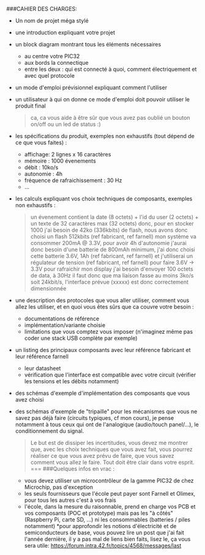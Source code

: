 ###CAHIER DES CHARGES:

* Un nom de projet méga stylé
* une introduction expliquant votre projet
* un block diagram montrant tous les éléments nécessaires
	* au centre votre PIC32
	* aux bords la connectique
	* entre les deux : qui est connecté à quoi, comment électriquement et avec quel protocole
* un mode d'emploi prévisionnel expliquant comment l'utiliser
* un utilisateur à qui on donne ce mode d'emploi doit pouvoir utiliser le produit final
	> ca, ca vous aide à être sûr que vous avez pas oublié un bouton on/off ou un led de status :)

* les spécifications du produit, exemples non exhaustifs (tout dépend de ce que vous faites) :
	* affichage: 2 lignes x 16 caractères
	* mémoire : 1000 évenements
	* débit : 10ko/s
	* autonomie : 4h
	* fréquence de rafraichissement : 30 Hz
	* ...

* les calculs expliquant vos choix techniques de composants, exemples non exhaustifs :
	> un évenement contient la date (8 octets) + l'id du user (2 octets) + un texte de 32 caractères max (32 octets) donc, pour en stocker 1000 j'ai besoin de 42ko (336kbits) de flash, nous avons donc choisi un flash 512kbits (ref fabricant, ref farnell)
	> mon système va consommer 200mA @ 3.3V, pour avoir 4h d'autonomie j'aurai donc besoin d'une batterie de 800mAh minimum, j'ai donc choisi cette batterie 3.6V, 1Ah (ref fabricant, ref farnell) et j'utiliserai un régulateur de tension (ref fabricant, ref farnell) pour faire 3.6V -> 3.3V
	> pour rafraichir mon display j'ai besoin d'envoyer 100 octets de data, à 30Hz il faut donc que ma liaison fasse au moins 3ko/s soit 24kbit/s, l'interface prévue (xxxxx) est donc correctement dimensionnée

* une description des protocoles que vous aller utiliser, comment vous allez les utiliser, et en quoi vous êtes sûrs que ca couvre votre besoin :
	* documentations de référence
	* implémentation/variante choisie
	* limitations que vous comptez vous imposer (n'imaginez même pas coder une stack USB complète par exemple)

* un listing des principaux composants avec leur référence fabricant et leur référence farnell
	* leur datasheet
	* vérification que l'interface est compatible avec votre circuit (vérifier les tensions et les débits notamment)

* des schémas d'exemple d'implémentation des composants que vous avez choisi
* des schémas d'exemple de "tripaille" pour les mécanismes que vous ne savez pas déjà faire (circuits typiques, cf mon cours), je pense notamment à tous ceux qui ont de l'analogique (audio/touch panel/...), le conditionnement du signal.

	> Le but est de dissiper les incertitudes, vous devez me montrer que, avec les choix techniques que vous avez fait, vous pourrez réaliser ce que vous avez prévu de faire, que vous savez comment vous allez le faire. Tout doit être clair dans votre esprit.
===
###Quelques infos en vrac :
	* vous devez utiliser un microcontrôleur de la gamme PIC32 de chez Microchip, pas d'exception
	* les seuls fournisseurs que l'école peut payer sont Farnell et Olimex, pour tous les autres c'est à vos frais
	* l'école, dans la mesure du raisonnable, prend en charge vos PCB et vos composants (POC et prototype) mais pas les "à côtés" (Raspberry Pi, carte SD, ...) ni les consommables (batteries / piles notamment)
	*pour approfondir les notions d'électricité et de semiconducteurs de base, vous pouvez lire un post que j'ai fait l'année dernière, il y a pas mal de liens bien faits, lisez le, ça vous sera utile: https://forum.intra.42.fr/topics/4568/messages/last
